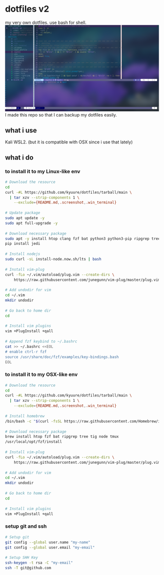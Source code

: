 # dotfiles v2
my very own dotfiles. use bash for shell.
![alt text](https://github.com/kyuure/dotfiles/blob/main/.screenshot/5.png "ssan doang | as in 10/05/2022")
I made this repo so that I can backup my dotfiles easily.


## what i use
Kali WSL2. (but it is compatible with OSX since i use that lately)


## what i do

### to install it to my Linux-like env
```sh
# Download the resource
cd
curl -#L https://github.com/kyuure/dotfiles/tarball/main \
  | tar xzv --strip-components 1 \
    --exclude={README.md,.screenshot,.win_terminal}

# Update package
sudo apt update -y
sudo apt full-upgrade -y

# Download necessary package
sudo apt -y install htop clang fzf bat python3 python3-pip ripgrep tree tig
pip install jedi

# Install nodejs
sudo curl -sL install-node.now.sh/lts | bash

# Install vim-plug
curl -fLo ~/.vim/autoload/plug.vim --create-dirs \
    https://raw.githubusercontent.com/junegunn/vim-plug/master/plug.vim

# Add undodir for vim
cd ~/.vim
mkdir undodir

# Go back to home dir
cd

# Install vim plugins
vim +PlugInstall +qall

# Append fzf keybind to ~/.bashrc
cat >> ~/.bashrc <<EOL
# enable ctrl-r fzf
source /usr/share/doc/fzf/examples/key-bindings.bash
EOL
```

### to install it to my OSX-like env
```sh
# Download the resource
cd
curl -#L https://github.com/kyuure/dotfiles/tarball/main \
  | tar xzv --strip-components 1 \
    --exclude={README.md,.screenshot,.win_terminal}

# Install homebrew
/bin/bash -c "$(curl -fsSL https://raw.githubusercontent.com/Homebrew/install/HEAD/install.sh)"

# Download necessary package
brew install htop fzf bat ripgrep tree tig node tmux
/usr/local/opt/fzf/install

# Install vim-plug
curl -fLo ~/.vim/autoload/plug.vim --create-dirs \
    https://raw.githubusercontent.com/junegunn/vim-plug/master/plug.vim

# Add undodir for vim
cd ~/.vim
mkdir undodir

# Go back to home dir
cd

# Install vim plugins
vim +PlugInstall +qall
```

### setup git and ssh
```sh
# Setup git
git config --global user.name "my-name"
git config --global user.email "my-email"

# Setup SHH Key
ssh-keygen -t rsa -C "my-email"
ssh -T git@github.com
```
